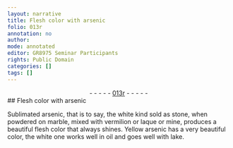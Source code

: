 ```yaml
---
layout: narrative
title: Flesh color with arsenic
folio: 013r
annotation: no
author:
mode: annotated
editor: GR8975 Seminar Participants
rights: Public Domain
categories: []
tags: []
---
```


 <div class="folio" align="center">- - - - - <a href="http://gallica.bnf.fr/ark:/12148/btv1b10500001g/f31.image" target="_blank">013r</a> - - - - - </div> 
## Flesh color with arsenic

 
Sublimated arsenic, that is to say, the white kind sold as stone, when powdered on marble, mixed with vermilion or laque or mine, produces a beautiful flesh color that always shines. Yellow arsenic has a very beautiful color, the white one works well in oil and goes well with lake.
 